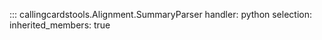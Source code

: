 ::: callingcardstools.Alignment.SummaryParser
    handler: python
    selection:   
	    inherited_members: true